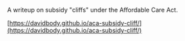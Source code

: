 A writeup on subsidy "cliffs" under the Affordable Care Act.

[https://davidbody.github.io/aca-subsidy-cliff/](https://davidbody.github.io/aca-subsidy-cliff/)

